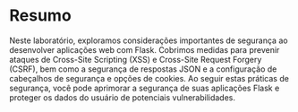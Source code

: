 # Resumo

Neste laboratório, exploramos considerações importantes de segurança ao desenvolver aplicações web com Flask. Cobrimos medidas para prevenir ataques de Cross-Site Scripting (XSS) e Cross-Site Request Forgery (CSRF), bem como a segurança de respostas JSON e a configuração de cabeçalhos de segurança e opções de cookies. Ao seguir estas práticas de segurança, você pode aprimorar a segurança de suas aplicações Flask e proteger os dados do usuário de potenciais vulnerabilidades.

